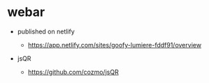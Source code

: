 # webar

- published on netlify
  - https://app.netlify.com/sites/goofy-lumiere-fddf91/overview

- jsQR
  -  https://github.com/cozmo/jsQR
